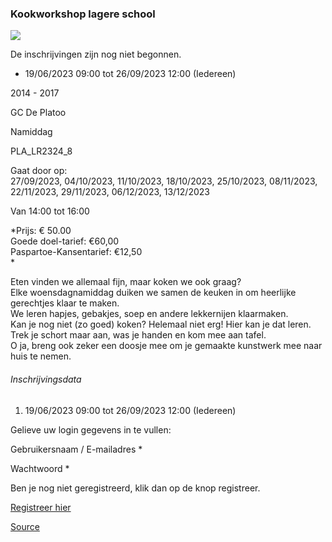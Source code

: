 ### Kookworkshop lagere school

![](/images/placeholder.jpg)

De inschrijvingen zijn nog niet begonnen.

* 19/06/2023 09:00 tot 26/09/2023 12:00 (Iedereen)

2014 - 2017

GC De Platoo

Namiddag

PLA\_LR2324\_8

Gaat door op:  
27/09/2023, 04/10/2023, 11/10/2023, 18/10/2023, 25/10/2023, 08/11/2023, 22/11/2023, 29/11/2023, 06/12/2023, 13/12/2023

Van 14:00 tot 16:00

*Prijs: € 50.00  
Goede doel-tarief: €60,00  
Paspartoe-Kansentarief: €12,50  
*

Eten vinden we allemaal fijn, maar koken we ook graag?  
Elke woensdagnamiddag duiken we samen de keuken in om heerlijke gerechtjes klaar te maken.  
We leren hapjes, gebakjes, soep en andere lekkernijen klaarmaken.  
Kan je nog niet (zo goed) koken? Helemaal niet erg! Hier kan je dat leren.  
Trek je schort maar aan, was je handen en kom mee aan tafel.  
O ja, breng ook zeker een doosje mee om je gemaakte kunstwerk mee naar huis te nemen.

###### Inschrijvingsdata

1.  19/06/2023 09:00 tot 26/09/2023 12:00 (Iedereen)

Gelieve uw login gegevens in te vullen:

Gebruikersnaam / E-mailadres * 

Wachtwoord * 

  

Ben je nog niet geregistreerd, klik dan op de knop registreer.

[Registreer hier](/registration)

[Source](https://tickets.vgc.be/activity/subscribe/PLA_LR2324_8)